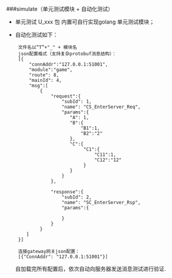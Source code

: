 ###simulate（单元测试模块 + 自动化测试） 
 - 单元测试 U_xxx 包 内置可自行实现golang 单元测试模块；
 - 自动化测试如下：
 		
		文件名以“T”+"_" + 模块名
        json配置格式（支持复杂protobuf消息结构）：
		[{
	        "connAddr":"127.0.0.1:51001",
	        "module":"game",
	        "route": 8,
	        "mainId": 4, 
	        "msg":[
	            {
	                "request":{
	                    "subId": 1, 
	                    "name": "CS_EnterServer_Req", 
	                    "params":{
	                       "A": 1,
	                       "B":{
	                           "B1":1,
	                           "B2":"2"
	                       },
	                       "C":{
	                            "C1":{
	                                "C11":1,
	                                "C12":"12"
	                            }
	                       }
	                    }
	                }, 
	
	                "response":{
	                    "subId": 2, 
	                    "name": "SC_EnterServer_Rsp", 
	                    "params":{
	
	                    }
	                }
	            }
	       ]
	    }]

		连接gateway网关json配置：
		[{"ConnAddr": "127.0.0.1:51001"}]

	自加载完所有配置后，依次自动向服务器发送消息测试进行验证.